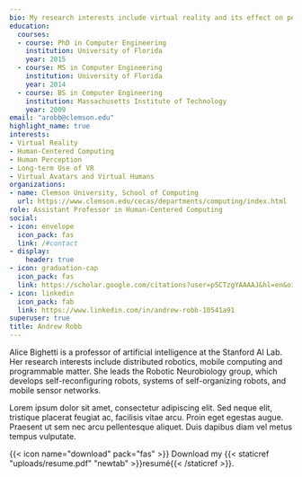 ```yaml
---
bio: My research interests include virtual reality and its effect on perception and day-to-day consumer experiences.
education:
  courses:
  - course: PhD in Computer Engineering
    institution: University of Florida
    year: 2015
  - course: MS in Computer Engineering
    institution: University of Florida
    year: 2014
  - course: BS in Computer Engineering
    institution: Massachusetts Institute of Technology
    year: 2009
email: "arobb@clemson.edu"
highlight_name: true
interests:
- Virtual Reality
- Human-Centered Computing
- Human Perception
- Long-term Use of VR
- Virtual Avatars and Virtual Humans
organizations:
- name: Clemson University, School of Computing
  url: https://www.clemson.edu/cecas/departments/computing/index.html
role: Assistant Professor in Human-Centered Computing
social:
- icon: envelope
  icon_pack: fas
  link: /#contact
- display:
    header: true
- icon: graduation-cap
  icon_pack: fas
  link: https://scholar.google.com/citations?user=p5CTzgYAAAAJ&hl=en&oi=ao
- icon: linkedin
  icon_pack: fab
  link: https://www.linkedin.com/in/andrew-robb-10541a91
superuser: true
title: Andrew Robb
---
```


Alice Bighetti is a professor of artificial intelligence at the Stanford AI Lab. Her research interests include distributed robotics, mobile computing and programmable matter. She leads the Robotic Neurobiology group, which develops self-reconfiguring robots, systems of self-organizing robots, and mobile sensor networks.

Lorem ipsum dolor sit amet, consectetur adipiscing elit. Sed neque elit, tristique placerat feugiat ac, facilisis vitae arcu. Proin eget egestas augue. Praesent ut sem nec arcu pellentesque aliquet. Duis dapibus diam vel metus tempus vulputate.

{{< icon name="download" pack="fas" >}} Download my {{< staticref "uploads/resume.pdf" "newtab" >}}resumé{{< /staticref >}}.
